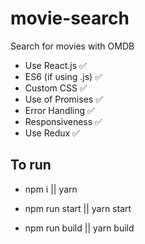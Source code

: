 # movie-search

Search for movies with OMDB

* Use React.js ✅
* ES6 (if using .js) ✅
* Custom CSS ✅
* Use of Promises ✅
* Error Handling ✅
* Responsiveness ✅
* Use Redux ✅

## To run

* npm i || yarn

* npm run start || yarn start
* npm run build || yarn build
